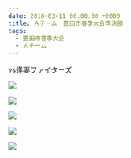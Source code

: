 ```yaml
---
date: 2018-03-11 00:00:00 +0000
title: Ａチーム　豊田市春季大会準決勝
tags:
  - 豊田市春季大会
  - Ａチーム
---
```


vs逢妻ファイターズ

![](/img/2018-03-11--main-01.jpg)

![](/img/2018-03-11--main-02.jpg)

![](/img/2018-03-11--main-03.jpg)

![](/img/2018-03-11--main-06.jpg)

![](/img/2018-03-11--main-15.jpg)

